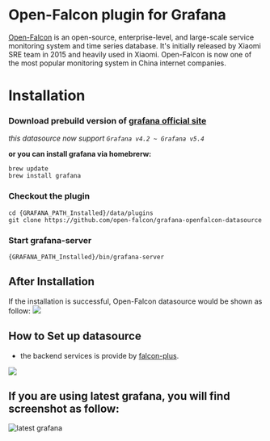 # Open-Falcon plugin for Grafana

[Open-Falcon](https://github.com/open-falcon/falcon-plus) is an open-source, enterprise-level, and large-scale service monitoring system and time series database. It's initially released by Xiaomi SRE team in 2015 and heavily used in Xiaomi. Open-Falcon is now one of the most popular monitoring system in China internet companies.

# Installation

### Download prebuild version of [grafana official site](https://grafana.com/grafana/download) 

*this datasource now support `Grafana v4.2 ~ Grafana v5.4`*

**or you can install grafana via homebrerw:**

```
brew update 
brew install grafana
```

### Checkout the plugin
```
cd {GRAFANA_PATH_Installed}/data/plugins
git clone https://github.com/open-falcon/grafana-openfalcon-datasource
```

### Start grafana-server
```
{GRAFANA_PATH_Installed}/bin/grafana-server
```

## After Installation
If the installation is successful, Open-Falcon datasource would be shown as follow:
![](img/openfalcon_datasource.png)

## How to Set up datasource
* the backend services is provide by [falcon-plus](https://github.com/open-falcon/falcon-plus/tree/master/modules/api).

![](img/setup_grafana.png)

## If you are using latest grafana, you will find screenshot as follow:
![latest grafana](https://user-images.githubusercontent.com/792850/109603549-ebe82780-7b5c-11eb-9429-f8a1210035de.png)

